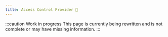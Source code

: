 ```yaml
---
title: Access Control Provider 🚧
---
```


:::caution Work in progress
This page is currently being rewritten and is not complete or may have missing information.
:::

